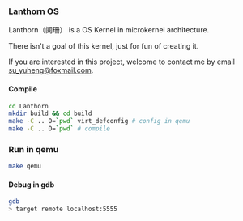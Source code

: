 ### Lanthorn OS

Lanthorn（阑珊） is a OS Kernel in microkernel architecture.

There isn't a goal of this kernel, just for fun of creating it.

If you are interested in this project, welcome to contact me by email <su_yuheng@foxmail.com>.

#### Compile
```bash
cd Lanthorn
mkdir build && cd build
make -C .. O=`pwd` virt_defconfig # config in qemu
make -C .. O=`pwd` # compile
```

### Run in qemu
```bash
make qemu
```

#### Debug in gdb
```bash
gdb
> target remote localhost:5555
```